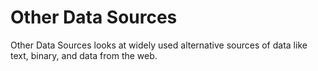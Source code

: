 # Other Data Sources
Other Data Sources looks at widely used alternative sources of data like text, binary, and data from the web.